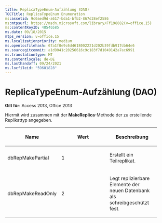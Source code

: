 ```yaml
---
title: ReplicaTypeEnum-Aufzählung (DAO)
TOCTitle: ReplicaTypeEnum Enumeration
ms:assetid: 9c0aed9d-a617-bda1-bfb2-867d28ef2586
ms:mtpsurl: https://msdn.microsoft.com/library/Ff198082(v=office.15)
ms:contentKeyID: 48546585
ms.date: 09/18/2015
mtps_version: v=office.15
ms.localizationpriority: medium
ms.openlocfilehash: 67a1f0e9c6d4618002221d202b39fdb917db64e6
ms.sourcegitcommit: a1d9041c20256616c9c183f7d1049142a7ac6991
ms.translationtype: MT
ms.contentlocale: de-DE
ms.lasthandoff: 09/24/2021
ms.locfileid: "59601828"
---
```

# <a name="replicatypeenum-enumeration-dao"></a>ReplicaTypeEnum-Aufzählung (DAO)


**Gilt für**: Access 2013, Office 2013

Hiermit wird zusammen mit der **MakeReplica**-Methode der zu erstellende Replikattyp angegeben.

<table>
<colgroup>
<col style="width: 33%" />
<col style="width: 33%" />
<col style="width: 33%" />
</colgroup>
<thead>
<tr class="header">
<th><p>Name</p></th>
<th><p>Wert</p></th>
<th><p>Beschreibung</p></th>
</tr>
</thead>
<tbody>
<tr class="odd">
<td><p>dbRepMakePartial</p></td>
<td><p>1</p></td>
<td><p>Erstellt ein Teilreplikat.</p></td>
</tr>
<tr class="even">
<td><p>dbRepMakeReadOnly</p></td>
<td><p>2</p></td>
<td><p>Legt replizierbare Elemente der neuen Datenbank als schreibgeschützt fest.</p></td>
</tr>
</tbody>
</table>


